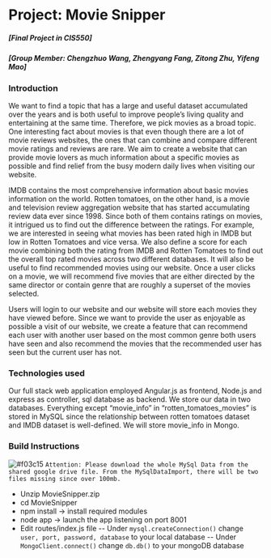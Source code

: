 # Project: Movie Snipper

##### [Final Project in CIS550]
##### [Group Member: Chengzhuo Wang, Zhengyang Fang, Zitong Zhu, Yifeng Mao]

### Introduction

We want to find a topic that has a large and useful dataset accumulated over the years and is both useful to improve people’s living quality and entertaining at the same time. Therefore, we pick movies as a broad topic. One interesting fact about movies is that even though there are a lot of movie reviews websites, the ones that can combine and compare different movie ratings and reviews are rare. We aim to create a website that can provide movie lovers as much information about a specific movies as possible and find relief from the busy modern daily lives when visiting our website.

IMDB contains the most comprehensive information about basic movies information on the world. Rotten tomatoes, on the other hand, is a movie and television review aggregation website that has started accumulating review data ever since 1998. Since both of them contains ratings on movies, it intrigued us to find out the difference between the ratings. For example, we are interested in seeing what movies has been rated high in IMDB but low in Rotten Tomatoes and vice versa. We also define a score for each movie combining both the rating from IMDB and Rotten Tomatoes to find out the overall top rated movies across two different databases. It will also be useful to find recommended movies using our website. Once a user clicks on a movie, we will recommend five movies that are either directed by the same director or contain genre that are roughly a superset of the movies selected.

Users will login to our website and our website will store each movies they have viewed before. Since we want to provide the user as enjoyable as possible a visit of our website, we create a feature that can recommend each user with another user based on the most common genre both users have seen and also recommend the movies that the recommended user has seen but the current user has not.


### Technologies used
Our full stack web application employed Angular.js as frontend, Node.js and express as controller, sql database as backend. We store our data in two databases. Everything except “movie_info” in “rotten_tomatoes_movies” is stored in MySQL since the relationship between rotten tomatoes dataset and IMDB dataset is well-defined. We will store movie_info in Mongo.

### Build Instructions
![#f03c15](https://placehold.it/15/f03c15/000000?text=+) `Attention: Please download the whole MySql Data from the shared google drive file. From the MySqlDataImport, there will be two files missing since over 100mb.`
- Unzip MovieSnipper.zip
- cd MovieSnipper
- npm install → install required modules
- node app → launch the app listening on port 8001
- Edit routes/index.js file
--   Under `mysql.createConnection()` change `user, port, password, database` to your local database
--   Under `MongoClient.connect()` change `db.db()` to your mongoDB database


